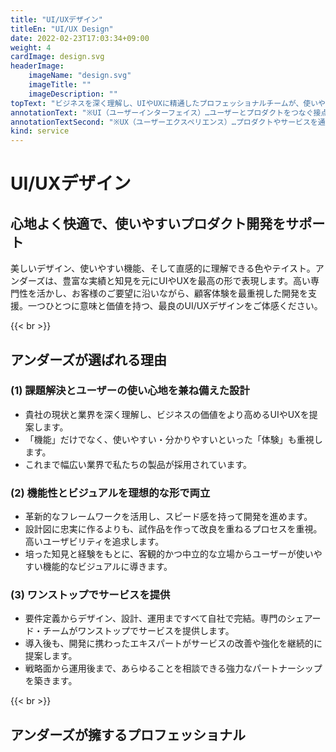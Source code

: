 ```yaml
---
title: "UI/UXデザイン"
titleEn: "UI/UX Design"
date: 2022-02-23T17:03:34+09:00
weight: 4
cardImage: design.svg
headerImage:
    imageName: "design.svg"
    imageTitle: ""
    imageDescription: ""
topText: "ビジネスを深く理解し、UIやUXに精通したプロフェッショナルチームが、使いやすさと高い満足度をかね備えたプロダクト開発に寄り添います。"
annotationText: "※UI（ユーザーインターフェイス）…ユーザーとプロダクトをつなぐ接点"
annotationTextSecond: "※UX（ユーザーエクスペリエンス）…プロダクトやサービスを通じて得られるすべてのユーザー体験"
kind: service
---
```


# UI/UXデザイン

## 心地よく快適で、使いやすいプロダクト開発をサポート   
美しいデザイン、使いやすい機能、そして直感的に理解できる色やテイスト。アンダーズは、豊富な実績と知見を元にUIやUXを最高の形で表現します。高い専門性を活かし、お客様のご要望に沿いながら、顧客体験を最重視した開発を支援。一つひとつに意味と価値を持つ、最良のUI/UXデザインをご体感ください。

{{< br >}}

## アンダーズが選ばれる理由　
### (1)	課題解決とユーザーの使い心地を兼ね備えた設計
* 貴社の現状と業界を深く理解し、ビジネスの価値をより高めるUIやUXを提案します。
* 「機能」だけでなく、使いやすい・分かりやすいといった「体験」も重視します。
* これまで幅広い業界で私たちの製品が採用されています。

### (2)	機能性とビジュアルを理想的な形で両立
* 革新的なフレームワークを活用し、スピード感を持って開発を進めます。
* 設計図に忠実に作るよりも、試作品を作って改良を重ねるプロセスを重視。高いユーザビリティを追求します。
* 培った知見と経験をもとに、客観的かつ中立的な立場からユーザーが使いやすい機能的なビジュアルに導きます。

### (3)	ワンストップでサービスを提供
* 要件定義からデザイン、設計、運用まですべて自社で完結。専門のシェアード・チームがワンストップでサービスを提供します。
* 導入後も、開発に携わったエキスパートがサービスの改善や強化を継続的に提案します。
* 戦略面から運用後まで、あらゆることを相談できる強力なパートナーシップを築きます。

<!-- {{< br >}}

## 事例紹介 -->

{{< br >}}

## アンダーズが擁するプロフェッショナル